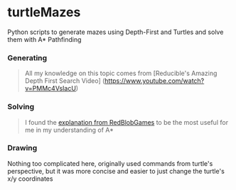 # turtleMazes
Python scripts to generate mazes using Depth-First and Turtles and solve them with A* Pathfinding
### Generating
> All my knowledge on this topic comes from [Reducible's Amazing Depth First Search Video] (https://www.youtube.com/watch?v=PMMc4VsIacU)
### Solving
> I found the [explanation from RedBlobGames](https://www.redblobgames.com/pathfinding/a-star/introduction.html) to be the most useful for me in my understanding of A*
### Drawing
Nothing too complicated here, originally used commands from turtle's perspective, but it was more concise and easier to just change the turtle's x/y coordinates
